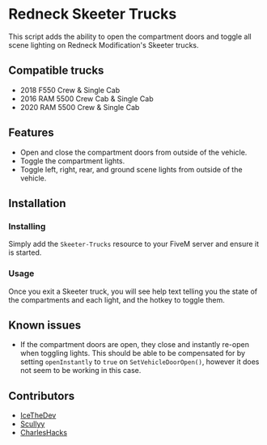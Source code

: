 
# Redneck Skeeter Trucks

This script adds the ability to open the compartment doors and toggle all scene lighting on Redneck Modification's Skeeter trucks.

## Compatible trucks

- 2018 F550 Crew & Single Cab
- 2016 RAM 5500 Crew Cab & Single Cab
- 2020 RAM 5500 Crew & Single Cab

## Features

- Open and close the compartment doors from outside of the vehicle.
- Toggle the compartment lights.
- Toggle left, right, rear, and ground scene lights from outside of the vehicle.

## Installation

### Installing

Simply add the `Skeeter-Trucks` resource to your FiveM server and ensure it is started.

### Usage

Once you exit a Skeeter truck, you will see help text telling you the state of the compartments and each light, and the hotkey to toggle them.

## Known issues

- If the compartment doors are open, they close and instantly re-open when toggling lights. This should be able to be compensated for by setting `openInstantly` to `true` on `SetVehicleDoorOpen()`, however it does not seem to be working in this case.
 
## Contributors

- [IceTheDev](https://github.com/IceTheDev)
- [Scullyy](https://github.com/Scullyy)
- [CharlesHacks](https://github.com/CharlesHacks)
